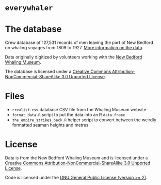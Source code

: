 `everywhaler`
===========

# The database

Crew database of 127,531 records of men leaving the port of New Bedford on whaling voyages from 1809 to 1927. [More information on the data](https://www.whalingmuseum.org/online_exhibits/crewlist/about.php).

Data originally digitized by volunteers working with the [New Bedford Whaling Museum](https://www.whalingmuseum.org/).

The database is licensed under a [Creative Commons Attribution-NonCommercial-ShareAlike 3.0 Unported License](https://creativecommons.org/licenses/by-nc-sa/3.0/deed.en_US).


# Files

- `crewlist.csv` database CSV file from the Whaling Museum website
- `format_data.R` script to put the data into an R `data.frame`
- `the_empire_strikes_back.R` helper script to convert between the weirdly formatted seaman heights and metres


# License

Data is from the New Bedford Whaling Museum and is licensed under a [Creative Commons Attribution-NonCommercial-ShareAlike 3.0 Unported License](https://creativecommons.org/licenses/by-nc-sa/3.0/deed.en_US).

Code is licensed under the [GNU General Public License (version >= 2)](https://opensource.org/licenses/GPL-2.0).
